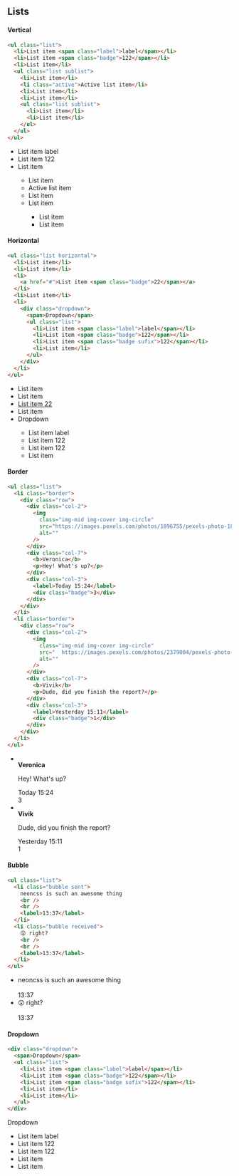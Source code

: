 ## Lists

#### Vertical

```html
<ul class="list">
  <li>List item <span class="label">label</span></li>
  <li>List item <span class="badge">122</span></li>
  <li>List item</li>
  <ul class="list sublist">
    <li>List item</li>
    <li class="active">Active list item</li>
    <li>List item</li>
    <li>List item</li>
    <ul class="list sublist">
      <li>List item</li>
      <li>List item</li>
    </ul>
  </ul>
</ul>
```

<ul class="list">
   <li>List item <span class="label">label</span></li>
   <li>List item <span class="badge">122</span></li>
   <li>List item</li>
   <ul class="list sublist">
      <li>List item</li>
      <li class="active">Active list item</li>
      <li>List item</li>
      <li>List item</li>
      <ul class="list sublist">
         <li>List item</li>
         <li>List item</li>
      </ul>
   </ul>
</ul>

#### Horizontal

```html
<ul class="list horizontal">
  <li>List item</li>
  <li>List item</li>
  <li>
    <a href="#">List item <span class="badge">22</span></a>
  </li>
  <li>List item</li>
  <li>
    <div class="dropdown">
      <span>Dropdown</span>
      <ul class="list">
        <li>List item <span class="label">label</span></li>
        <li>List item <span class="badge">122</span></li>
        <li>List item <span class="badge sufix">122</span></li>
        <li>List item</li>
      </ul>
    </div>
  </li>
</ul>
```

<ul class="list horizontal">
   <li>List item</li>
   <li>List item</li>
   <li>
      <a href="#">List item <span class="badge">22</span></a>
   </li>
   <li>List item</li>
   <li>
      <div class="dropdown">
         <span>Dropdown</span>
         <ul class="list">
            <li>List item <span class="label">label</span></li>
            <li>List item <span class="badge">122</span></li>
            <li>List item <span class="badge sufix">122</span></li>
            <li>List item</li>
         </ul>
      </div>
   </li>
</ul>

#### Border

```html
<ul class="list">
  <li class="border">
    <div class="row">
      <div class="col-2">
        <img
          class="img-mid img-cover img-circle"
          src="https://images.pexels.com/photos/1896755/pexels-photo-1896755.jpeg?auto=compress&cs=tinysrgb&dpr=2&w=500"
          alt=""
        />
      </div>
      <div class="col-7">
        <b>Veronica</b>
        <p>Hey! What's up?</p>
      </div>
      <div class="col-3">
        <label>Today 15:24</label>
        <div class="badge">3</div>
      </div>
    </div>
  </li>
  <li class="border">
    <div class="row">
      <div class="col-2">
        <img
          class="img-mid img-cover img-circle"
          src="  https://images.pexels.com/photos/2379004/pexels-photo-2379004.jpeg?auto=compress&cs=tinysrgb&dpr=1&w=500"
          alt=""
        />
      </div>
      <div class="col-7">
        <b>Vivik</b>
        <p>Dude, did you finish the report?</p>
      </div>
      <div class="col-3">
        <label>Yesterday 15:11</label>
        <div class="badge">1</div>
      </div>
    </div>
  </li>
</ul>
```

<ul class="list">
   <li class="border">
      <div class="row">
         <div class="col-2">
            <img
               class="img-mid img-cover img-circle"
               src="https://images.pexels.com/photos/1896755/pexels-photo-1896755.jpeg?auto=compress&cs=tinysrgb&dpr=2&w=500"
               alt=""
               />
         </div>
         <div class="col-7">
            <b>Veronica</b>
            <p>Hey! What's up?</p>
         </div>
         <div class="col-3">
            <label>Today 15:24</label>
            <div class="badge">3</div>
         </div>
      </div>
   </li>
   <li class="border">
      <div class="row">
         <div class="col-2">
            <img
               class="img-mid img-cover img-circle"
               src="  https://images.pexels.com/photos/2379004/pexels-photo-2379004.jpeg?auto=compress&cs=tinysrgb&dpr=1&w=500"
               alt=""
               />
         </div>
         <div class="col-7">
            <b>Vivik</b>
            <p>Dude, did you finish the report?</p>
         </div>
         <div class="col-3">
            <label>Yesterday 15:11</label>
            <div class="badge">1</div>
         </div>
      </div>
   </li>
</ul>

#### Bubble

```html
<ul class="list">
  <li class="bubble sent">
    neoncss is such an awesome thing
    <br />
    <br />
    <label>13:37</label>
  </li>
  <li class="bubble received">
    😲 right?
    <br />
    <br />
    <label>13:37</label>
  </li>
</ul>
```

<ul class="list">
   <li class="bubble sent">
      neoncss is such an awesome thing
      <br />
      <br />
      <label>13:37</label>
   </li>
   <li class="bubble received">
      😲 right?
      <br />
      <br />
      <label>13:37</label>
   </li>
</ul>

#### Dropdown

```html
<div class="dropdown">
  <span>Dropdown</span>
  <ul class="list">
    <li>List item <span class="label">label</span></li>
    <li>List item <span class="badge">122</span></li>
    <li>List item <span class="badge sufix">122</span></li>
    <li>List item</li>
    <li>List item</li>
  </ul>
</div>
```

<div class="dropdown">
   <span>Dropdown</span>
   <ul class="list">
      <li>List item <span class="label">label</span></li>
      <li>List item <span class="badge">122</span></li>
      <li>List item <span class="badge sufix">122</span></li>
      <li>List item</li>
      <li>List item</li>
   </ul>
</div>
